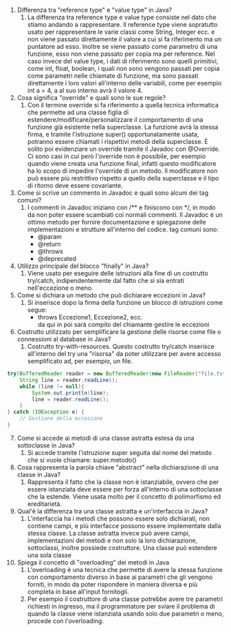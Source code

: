 1. Differenza tra "reference type" e "value type" in Java?
	1. La differenza tra reference type e value type consiste nel dato che stiamo andando a rappresentare. Il reference type viene sopratutto usato per rappresentare le varie classi come String, Integer ecc. e non viene passato direttamente il valore a cui si fa riferimento ma un puntatore ad esso. Inoltre se viene passato come parametro di una funzione, esso non viene passato per copia ma per reference. Nel caso invece del value type, i dati di riferimento sono quelli primitivi, come int, float, boolean, i quali non sono vengono passati per copia come parametri nelle chiamate di funzione, ma sono passati direttamente i loro valori all'interno delle variabili, come per esempio int a = 4, a al suo interno avrà il valore 4.
2.  Cosa significa "override" e quali sono le sue regole?
	1. Con il termine override si fa riferimento a quella tecnica informatica che permette ad una classe figlia di estendere/modificare/personalizzare il comportamento di una funzione già esistente nella superclasse. La funzione avrà la stessa firma, e tramite l'istruzione super() opportunatamente usata, potranno essere chiamati i rispettivi metodi della superclasse. È solito poi evidenziare un override tramite il Javadoc con @Override. Ci sono casi in cui però l'override non è possibile, per esempio quando viene creata una funzione final, infatti questo modificatore ha lo scopo di impedire l'override di un metodo. Il modificatore non può essere più restrittivo rispetto a quello della superclasse e il tipo di ritorno deve essere covariante.
3. Come si scrive un commento in Javadoc e quali sono alcuni dei tag comuni?
	1. I commenti in Javadoc iniziano con /** e finiscono con \*/, in modo da non poter essere scambiati coi normali commenti. Il Javadoc è un ottimo metodo per fornire documentazione e spiegazione delle implementazioni e strutture all'interno del codice. tag comuni sono:
		- @param
		- @return
		- @throws
		- @deprecated
4. Utilizzo principale del blocco "finally" in Java?
	1. Viene usato per eseguire delle istruzioni alla fine di un costrutto try/catch, indipendentemente dal fatto che si sia entrati nell'eccezione o meno.
5. Come si dichiara un metodo che può dichiarare eccezioni in Java?
	1. Si inserisce dopo la firma della funzione un blocco di istruzioni come segue:
		- throws Eccezione1, Eccezione2, ecc.	
	da qui in poi sarà compito del chiamante gestire le eccezioni
6. Costrutto utilizzato per semplificare la gestione delle risorse come file o connessioni al database in Java?
	1. Costrutto try-with-resources. Questo costrutto try/catch inserisce all'interno del try una "risorsa" da poter utilizzare per avere accesso semplificato ad, per esempio, un file.
 ```java
 try(BufferedReader reader = new BufferedReader(new FileReader("file.txt"))){
	 String line = reader.readLine();
	 while (line != null){
		 System.out.println(line);
		 line = reader.readLine();
	 }
 } catch (IOException e) {
	 // Gestione della eccezione
 }
```

7. Come si accede ai metodi di una classe astratta estesa da una sottoclasse in Java?
	1. Si accede tramite l'istruzione super seguita dal nome del metodo che si vuole chiamare: super.metodo()
8. Cosa rappresenta la parola chiave "abstract" nella dichiarazione di una classe in Java?
	1. Rappresenta il fatto che la classe non è istanziabile, ovvero che per essere istanziata deve essere per forza all'interno di una sottoclasse che la estende. Viene usata molto per il concetto di polimorfismo ed ereditarietà.
9. Qual'è la differenza tra una classe astratta e un'interfaccia in Java?
	1. L'interfaccia ha i metodi che possono essere solo dichiarati, non contiene campi, e più interfacce possono essere implementate dalla stessa classe. La classe astratta invece può avere campi, implementazioni dei metodi e non solo la loro dichiarazione, sottoclassi, inoltre possiede costruttore. Una classe può estendere una sola classe
10. Spiega il concetto di "overloading" dei metodi in Java
	1. L'overloading è una tecnica che permette di avere la stessa funzione con comportamento diverso in base ai parametri che gli vengono forniti, in modo da poter rispondere in maniera diversa e più completa in base all'input fornitogli.
	2. Per esempio il costruttore di una classe potrebbe avere tre parametri richiesti in ingresso, ma il programmatore per sviare il problema di quando la classe viene istanziata usando solo due parametri o meno, procede con l'overloading.